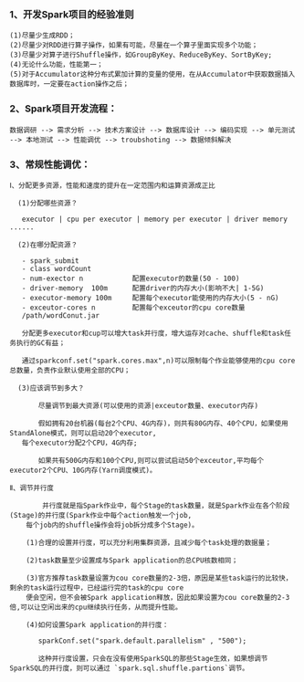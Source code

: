 ### 1、开发Spark项目的经验准则

    (1)尽量少生成RDD；
    (2)尽量少对RDD进行算子操作，如果有可能，尽量在一个算子里面实现多个功能；
    (3)尽量少对算子进行Shuffle操作，如GroupByKey、ReduceByKey、SortByKey;
    (4)无论什么功能，性能第一；
    (5)对于Accumulator这种分布式累加计算的变量的使用，在从Accumulator中获取数据插入数据库时，一定要在action操作之后；

### 2、Spark项目开发流程：

    数据调研 --> 需求分析 --> 技术方案设计 --> 数据库设计 --> 编码实现 --> 单元测试 --> 本地测试 --> 性能调优 --> troubshoting --> 数据倾斜解决

### 3、常规性能调优：

    Ⅰ、分配更多资源，性能和速度的提升在一定范围内和运算资源成正比 
    
      (1)分配哪些资源？
      
       executor | cpu per executor | memory per executor | driver memory ......
       
      (2)在哪分配资源？
      
       - spark_submit
       - class wordCount
       - num-exector n            配置executor的数量(50 - 100)
       - driver-memory  100m      配置driver的内存大小(影响不大| 1-5G)
       - executor-memory 100m     配置每个executor能使用的内存大小(5 - nG)
       - exceutor-cores n         配置每个exceutor的cpu core数量
       /path/wordConut.jar
       
       分配更多executor和cup可以增大task并行度，增大运存对cache、shuffle和task任务执行的GC有益；
       
       通过sparkconf.set("spark.cores.max",n)可以限制每个作业能够使用的cpu core总数量，负责作业默认使用全部的CPU；
       
      (3)应该调节到多大？
      
           尽量调节到最大资源(可以使用的资源|exceutor数量、executor内存)
           
           假如拥有20台机器(每台2个CPU、4G内存)，则共有80G内存、40个CPU，如果使用StandAlone模式，则可以启动20个executor,
       每个executor分配2个CPU，4G内存;
       
           如果共有500G内存和100个CPU,则可以尝试启动50个exceutor,平均每个executor2个CPU、10G内存(Yarn调度模式)。
           
    Ⅱ、调节并行度
    
            并行度就是指Spark作业中，每个Stage的task数量，就是Spark作业在各个阶段(Stage)的并行度(Spark作业中每个action触发一个job,
        每个job内的shuffle操作会将job拆分成多个Stage)。
        
        (1)合理的设置并行度，可以充分利用集群资源，且减少每个task处理的数据量；
        
        (2)task数量至少设置成与Spark application的总CPU核数相同；
        
        (3)官方推荐task数量设置为cou core数量的2-3倍，原因是某些task运行的比较快，剩余的task运行过程中，已经运行完的task的cpu core
        便会空闲，但不会被Spark application释放，因此如果设置为cou core数量的2-3倍,可以让空闲出来的cpu继续执行任务，从而提升性能。
        
        (4)如何设置Spark application的并行度：
        
           sparkConf.set("spark.default.parallelism" , "500");
           
           这种并行度设置，只会在没有使用SparkSQL的那些Stage生效，如果想调节SparkSQL的并行度，则可以通过 `spark.sql.shuffle.partions`调节。
       
       
